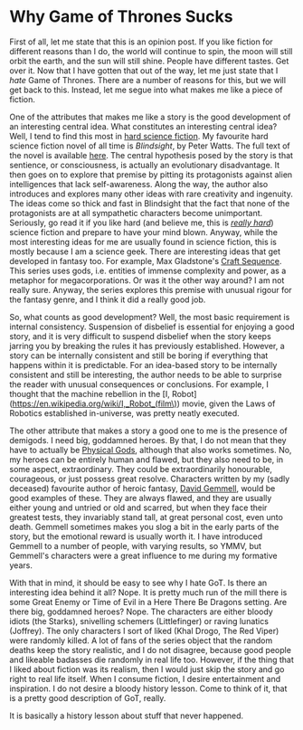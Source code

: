 # Why Game of Thrones Sucks

First of all, let me state that this is an opinion post. If you like fiction for different reasons than I do, the world will continue to spin, the moon will still orbit the earth, and the sun will still shine. People have different tastes. Get over it. Now that I have gotten that out of the way, let me just state that I _hate_ Game of Thrones. There are a number of reasons for this, but we will get back to this. Instead, let me segue into what makes me like a piece of fiction.

One of the attributes that makes me like a story is the good development of an interesting central idea. What constitutes an interesting central idea? Well, I tend to find this most in [hard science fiction](https://en.wikipedia.org/wiki/Hard_science_fiction). My favourite hard science fiction novel of all time is _Blindsight_, by Peter Watts. The full text of the novel is available [here](http://www.rifters.com/real/Blindsight.htm). The central hypothesis posed by the story is that sentience, or consciousness, is actually an evolutionary disadvantage. It then goes on to explore that premise by pitting its protagonists against alien intelligences that lack self-awareness. Along the way, the author also introduces and explores many other ideas with rare creativity and ingenuity. The ideas come so thick and fast in Blindsight that the fact that none of the protagonists are at all sympathetic characters become unimportant. Seriously, go read it if you like hard (and believe me, this is [_really hard_](http://tvtropes.org/pmwiki/pmwiki.php/Main/MohsScaleOfScienceFictionHardness)) science fiction and prepare to have your mind blown. Anyway, while the most interesting ideas for me are usually found in science fiction, this is mostly because I am a science geek. There are interesting ideas that get developed in fantasy too. For example, Max Gladstone's [Craft Sequence](https://www.goodreads.com/series/91029-craft-sequence). This series uses gods, i.e. entities of immense complexity and power, as a metaphor for megacorporations. Or was it the other way around? I am not really sure. Anyway, the series explores this premise with unusual rigour for the fantasy genre, and I think it did a really good job.

So, what counts as good development? Well, the most basic requirement is internal consistency. Suspension of disbelief is essential for enjoying a good story, and it is very difficult to suspend disbelief when the story keeps jarring you by breaking the rules it has previously established. However, a story can be internally consistent and still be boring if everything that happens within it is predictable. For an idea-based story to be internally consistent and still be interesting, the author needs to be able to surprise the reader with unusual consequences or conclusions. For example, I thought that the machine rebellion in the [I, Robot](https://en.wikipedia.org/wiki/I,_Robot_(film\)) movie, given the Laws of Robotics established in-universe, was pretty neatly executed.

The other attribute that makes a story a good one to me is the presence of demigods. I need big, goddamned heroes. By that, I do not mean that they have to actually be [Physical Gods](http://tvtropes.org/pmwiki/pmwiki.php/Main/PhysicalGod), although that also works sometimes. No, my heroes can be entirely human and flawed, but they also need to be, in some aspect, extraordinary. They could be extraordinarily honourable, courageous, or just possess great resolve. Characters written by my (sadly deceased) favourite author of heroic fantasy, [David Gemmell](https://en.wikipedia.org/wiki/David_Gemmell), would be good examples of these. They are always flawed, and they are usually either young and untried or old and scarred, but when they face their greatest tests, they invariably stand tall, at great personal cost, even unto death. Gemmell sometimes makes you slog a bit in the early parts of the story, but the emotional reward is usually worth it. I have introduced Gemmell to a number of people, with varying results, so YMMV, but Gemmell's characters were a great influence to me during my formative years.

With that in mind, it should be easy to see why I hate GoT. Is there an interesting idea behind it all? Nope. It is pretty much run of the mill there is some Great Enemy or Time of Evil in a Here There Be Dragons setting. Are there big, goddamned heroes? Nope. The characters are either bloody idiots (the Starks), snivelling schemers (Littlefinger) or raving lunatics (Joffrey). The only characters I sort of liked (Khal Drogo, The Red Viper) were randomly killed. A lot of fans of the series object that the random deaths keep the story realistic, and I do not disagree, because good people and likeable badasses die randomly in real life too. However, if the thing that I liked about fiction was its realism, then I would just skip the story and go right to real life itself. When I consume fiction, I desire entertainment and inspiration. I do not desire a bloody history lesson. Come to think of it, that is a pretty good description of GoT, really.

It is basically a history lesson about stuff that never happened.
